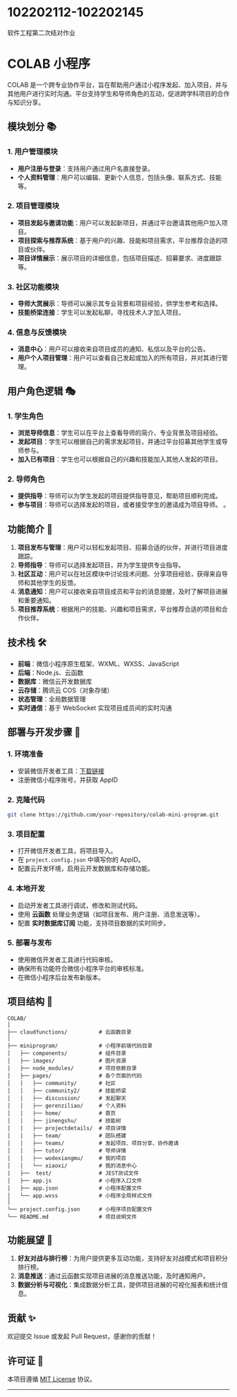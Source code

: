 # 102202112-102202145
软件工程第二次结对作业

# COLAB 小程序

COLAB 是一个跨专业协作平台，旨在帮助用户通过小程序发起、加入项目，并与其他用户进行实时沟通。平台支持学生和导师角色的互动，促进跨学科项目的合作与知识分享。

## 模块划分 📚

### 1. 用户管理模块

- **用户注册与登录**：支持用户通过用户名直接登录。
- **个人资料管理**：用户可以编辑、更新个人信息，包括头像、联系方式、技能等。

### 2. 项目管理模块

- **项目发起与邀请功能**：用户可以发起新项目，并通过平台邀请其他用户加入项目。
- **项目探索与推荐系统**：基于用户的兴趣、技能和项目需求，平台推荐合适的项目或伙伴。
- **项目详情展示**：展示项目的详细信息，包括项目描述、招募要求、进度跟踪等。

### 3. 社区功能模块

- **导师大赏展示**：导师可以展示其专业背景和项目经验，供学生参考和选择。
- **技能桥梁连接**：学生可以发起私聊，寻找技术人才加入项目。


### 4. 信息与反馈模块

- **消息中心**：用户可以接收来自项目成员的通知、私信以及平台的公告。
- **用户个人项目管理**：用户可以查看自己发起或加入的所有项目，并对其进行管理。

## 用户角色逻辑 🎭

### 1. 学生角色

- **浏览导师信息**：学生可以在平台上查看导师的简介、专业背景及项目经验。
- **发起项目**：学生可以根据自己的需求发起项目，并通过平台招募其他学生或导师参与。
- **加入已有项目**：学生也可以根据自己的兴趣和技能加入其他人发起的项目。


### 2. 导师角色

- **提供指导**：导师可以为学生发起的项目提供指导意见，帮助项目顺利完成。
- **参与项目**：导师可以选择发起的项目，或者接受学生的邀请成为项目导师。
。

## 功能简介 🎯

1. **项目发布与管理**：用户可以轻松发起项目、招募合适的伙伴，并进行项目进度跟踪。
2. **导师指导**：导师可以选择发起项目，并为学生提供专业指导。
3. **社区互动**：用户可以在社区模块中讨论技术问题、分享项目经验，获得来自导师和其他学生的反馈。
4. **消息通知**：用户可以接收来自项目成员和平台的消息提醒，及时了解项目进展和重要通知。
5. **项目推荐系统**：根据用户的技能、兴趣和项目需求，平台推荐合适的项目和合作伙伴。

## 技术栈 🛠️

- **前端**：微信小程序原生框架、WXML、WXSS、JavaScript
- **后端**：Node.js、云函数
- **数据库**：微信云开发数据库
- **云存储**：腾讯云 COS（对象存储）
- **状态管理**：全局数据管理
- **实时通信**：基于 WebSocket 实现项目成员间的实时沟通

## 部署与开发步骤 🚀

### 1. 环境准备

- 安装微信开发者工具：[下载链接](https://developers.weixin.qq.com/miniprogram/dev/devtools/download.html)
- 注册微信小程序账号，并获取 AppID

### 2. 克隆代码

```bash
git clone https://github.com/your-repository/colab-mini-program.git
```

### 3. 项目配置

- 打开微信开发者工具，将项目导入。
- 在 `project.config.json` 中填写你的 AppID。
- 配置云开发环境，启用云开发数据库和存储功能。

### 4. 本地开发

- 启动开发者工具进行调试，修改和测试代码。
- 使用 **云函数** 处理业务逻辑（如项目发布、用户注册、消息发送等）。
- 配置 **实时数据库订阅** 功能，支持项目数据的实时同步。

### 5. 部署与发布

- 使用微信开发者工具进行代码审核。
- 确保所有功能符合微信小程序平台的审核标准。
- 在微信小程序后台发布新版本。

## 项目结构 🌳

```
COLAB/
│
├── cloudfunctions/          # 云函数目录
│  
├── miniprogram/             # 小程序前端代码目录
│   ├── components/          # 组件目录
│   ├── images/              # 图片资源
│   ├── node_modules/        # 项目依赖目录
│   ├── pages/               # 各个页面的代码
│   │   ├── community/       # 社区
│   │   ├── community2/      # 技能桥梁
│   │   ├── discussion/      # 发起聊天
│   │   ├── gerenziliao/     # 个人资料
│   │   ├── home/            # 首页
│   │   ├── jinengshu/       # 技能树
│   │   ├── projectdetails/  # 项目详情
│   │   ├── team/            # 团队搭建
│   │   ├── teams/           # 发起项目、项目分享、协作邀请
│   │   ├── tutor/           # 导师详情
│   │   ├── wodexiangmu/     # 我的项目
│   │   └── xiaoxi/          # 我的消息中心
|   ├──  test/               # JEST测试文件
│   ├── app.js               # 小程序入口文件
│   ├── app.json             # 小程序配置文件
│   └── app.wxss             # 小程序全局样式文件
│
└── project.config.json      # 小程序项目配置文件
└── README.md                # 项目说明文件

```

## 功能展望 🌟

1. **好友对战与排行榜**：为用户提供更多互动功能，支持好友对战模式和项目积分排行榜。
2. **消息推送**：通过云函数实现项目进展的消息推送功能，及时通知用户。
3. **数据分析与可视化**：集成数据分析工具，提供项目进展的可视化报表和统计信息。

## 贡献 ✨

欢迎提交 Issue 或发起 Pull Request，感谢你的贡献！

## 许可证 📄

本项目遵循 [MIT License](LICENSE) 协议。

---



